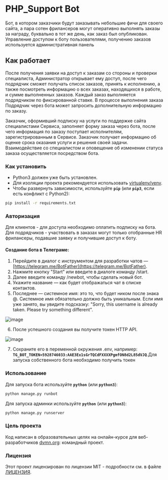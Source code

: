 # PHP_Support Bot
Бот, в котором заказчики будут заказывать небольшие фичи для своего сайта, а пара сотен фрилансеров 
могут оперативно выполнять заказы за награду, буквально в тот же день, как заказ был опубликован.
Управление доступом к боту пользователями, получению заказов используется административная панель 

## Как работает
После получения заявки на доступ к заказам со стороны и проверки специалиста, Администратор открывает 
ему доступ, после чего подрядчик сможет получать список заказов, принять к исполнению, а также посмотреть информацию 
о всех заказах, находящихся в работе, и сумме выполненных заказов. Каждый заказ выполняется подрядчиком по
фиксированной ставке. В процессе выполнения заказа Подрядчик через бота может запросить дополнительную информацию 
по заказу.

Заказчик, оформивший подписку на услуги по поддержке сайта специалистами Сервиса, заполняет форму заказа через бота, 
после чего информация по заказу поступает исполнителям, зарегистрированным в Сервисе. Заказчик получает информацию 
об оценке срока оказания услуги и решения своей задачи. Взаимодействие со специалистом и оповещение об изменении статуса 
заказа осуществляется посредством бота.     

### Как установить
* Python3 должен уже быть установлен.
* Для изоляции проекта рекомендуется использовать [virtualenv/venv](https://docs.python.org/3/library/venv.html).
* Чтобы развернуть зависимости, используйте **`pip`** (или **`pip3`**, если есть конфликт с Python2):

```bash
pip install -r requirements.txt
```
### Авторизация
Для клиентов - для доступа необходимо оплатить подписку на бота.
Для подрядчиков - участвовать в заказах могут только отобранные HR фрилансеры, подавшие заявку и получившие доступ к боту.

#### Создание бота в Телеграме:

1. Перейдите в диалог с инструментом для разработки чатов — [https://telegram.me/BotFather](https://telegram.me/BotFather).
2. Нажмите кнопку "Start" или введите в диалоге команду /start.
3. Далее введите команду /newbot, чтобы сделать новый бот.
4. Укажите название — как будет отображаться чат в списке контактов.
5. Последнее — системное имя: это то, что будет ником после знака @. 
Cистемное имя обязательно должно быть уникальным. Если имя уже занято, вы увидите подсказку: "Sorry, this username is already taken. 
Please try something different".

![image](https://developers.sber.ru/help/assets/ideal-img/telegram-chat-bot.32e2f94.941.png)

6. После успешного создания вы получите токен HTTP API. 

![image](https://developers.sber.ru/help/assets/ideal-img/ti1.12da233.939.png)

7. Сохраните его в переменной окружения .env, например:
**```TG_BOT_TOKEN=5928746033:AAE3Ex1sGrTQCdFXXXXPgmfON8d2L85dVJQ```**.Для запуска собственного бота необходимо получить токен 

### Использование
Для запуска бота используйте  **`python`** (или **`python3`**):
```bash
python manage.py runbot
```
Для запуска админки используйте  **`python`** (или **`python3`**):
```bash
python manage.py runserver
```
### Цель проекта

Код написан в образовательных целях на онлайн-курсе для веб-разработчиков [dvmn.org](https://dvmn.org): командный проект.

### Лицензия

Этот проект лицензирован по лицензии MIT - подробности см. в файле [ЛИЦЕНЗИЯ](LICENSE).
